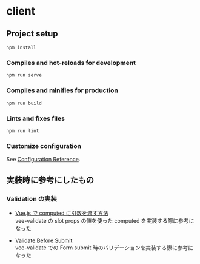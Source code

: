 # client

## Project setup

```
npm install
```

### Compiles and hot-reloads for development

```
npm run serve
```

### Compiles and minifies for production

```
npm run build
```

### Lints and fixes files

```
npm run lint
```

### Customize configuration

See [Configuration Reference](https://cli.vuejs.org/config/).

## 実装時に参考にしたもの

### Validation の実装

- [Vue.js で computed に引数を渡す方法](https://qiita.com/wataru65818460/items/f38898236512f654df4c)<br>vee-validate の slot props の値を使った computed を実装する際に参考になった

- [Validate Before Submit](https://vee-validate.logaretm.com/v3/guide/forms.html#validate-before-submit)<br>vee-validate での Form submit 時のバリデーションを実装する際に参考になった
